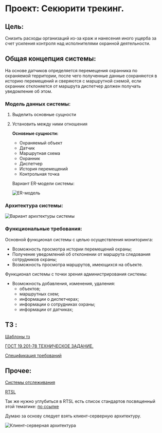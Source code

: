 # Проект: Секюрити трекинг.

##  Цель: 

Снизить расходы организаций из-за краж и нанесения иного ущерба за счет усиления контроля над исполнителями охранной деятельности.

## Общая концепция системы:

На основе датчиков определяется перемещения охранника по охраняемой территории,  после чего полученные данные сохраняются в историю перемещений и сверяются с маршрутной схемой, если охранник отклоняется от маршрута диспетчер должен получать уведомление об этом.

### Модель данных системы:

1. Выделить основные сущности

2. Установить между ними отношения

   **Основные сущности:** 

   * Охраняемый объект
   * Датчик
   * Маршрутная схема
   * Охранник
   * Диспетчер
   * История перемещений
   * Контрольная точка

   Вариант ER-модели системы:

   ![ER-модель](Security_tracking_system.png)

   

### Архитектура системы:

![Вариант арихтектуры системы](STS.png)



### Функциональные требования:

Основной функционал системы с целью осуществления мониторинга: 

* Возможность просмотра истории перемещений охраны;
* Получение уведомлений об отклонении от маршрута следования сотрудников охраны;
* Возможность просмотра маршрутов, имеющихся на объекте.

Функционал системы с точки зрения администрирования системы:

* Возможность добавления, изменения, удаления:
  * объектов;
  * маршрутных схем;
  * информации о диспетчерах;
  * информации о сотрудниках охраны;
  * информации от датчиках;



## ТЗ :

[Шаблоны тз](https://habr.com/ru/post/328822/)

[ГОСТ 19.201-78 ТЕХНИЧЕСКОЕ ЗАДАНИЕ.](http://www.it-gost.ru/content/view/20/41/)

[Спецификация требований](srs_preview.pdf) 

## Прочее:

[Системы отслеживания](https://en.wikipedia.org/wiki/Tracking_system)

[RTSL](https://habr.com/ru/post/151496/)

Так же нужно углубиться в RTSL есть список стандартов посвященный этой тематике: [по ссылке](https://en.wikipedia.org/wiki/Real-time_locating_system#ISO/IEC)

Думаю за основу следует взять клиент-серверную архитектуру.

![Клиент-серверная архитектура](https://hsto.org/files/6a1/110/1a3/6a11101a317540949c479bc345bf7a2b.png)

